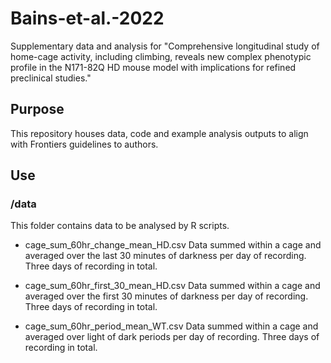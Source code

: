 # Bains-et-al.-2022
Supplementary data and analysis for "Comprehensive longitudinal study of home-cage activity, including climbing, reveals new complex phenotypic profile in the N171-82Q HD mouse model with implications for refined preclinical studies."

## Purpose
This repository houses data, code and example analysis outputs to align with Frontiers guidelines to authors. 

## Use
### /data
This folder contains data to be analysed by R scripts. 
* cage_sum_60hr_change_mean_HD.csv
     Data summed within a cage and averaged over the last 30 minutes of darkness per day of recording. Three days of recording in total. 

* cage_sum_60hr_first_30_mean_HD.csv
     Data summed within a cage and averaged over the first 30 minutes of darkness per day of recording. Three days of recording in total. 

* cage_sum_60hr_period_mean_WT.csv
     Data summed within a cage and averaged over light of dark periods per day of recording. Three days of recording in total. 

